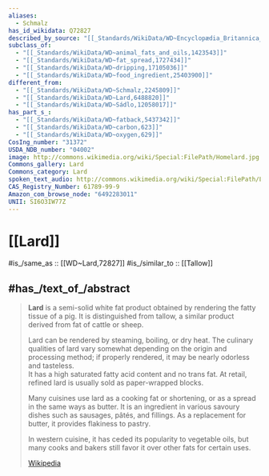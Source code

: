 ```yaml
---
aliases:
  - Schmalz
has_id_wikidata: Q72827
described_by_source: "[[_Standards/WikiData/WD~Encyclopædia_Britannica_11th_edition,867541]]"
subclass_of:
  - "[[_Standards/WikiData/WD~animal_fats_and_oils,1423543]]"
  - "[[_Standards/WikiData/WD~fat_spread,1727434]]"
  - "[[_Standards/WikiData/WD~dripping,17105036]]"
  - "[[_Standards/WikiData/WD~food_ingredient,25403900]]"
different_from:
  - "[[_Standards/WikiData/WD~Schmalz,2245809]]"
  - "[[_Standards/WikiData/WD~Lard,6488820]]"
  - "[[_Standards/WikiData/WD~Sádlo,12058017]]"
has_part_s_:
  - "[[_Standards/WikiData/WD~fatback,5437342]]"
  - "[[_Standards/WikiData/WD~carbon,623]]"
  - "[[_Standards/WikiData/WD~oxygen,629]]"
CosIng_number: "31372"
USDA_NDB_number: "04002"
image: http://commons.wikimedia.org/wiki/Special:FilePath/Homelard.jpg
Commons_gallery: Lard
Commons_category: Lard
spoken_text_audio: http://commons.wikimedia.org/wiki/Special:FilePath/Lard%204%2030%2011.ogg
CAS_Registry_Number: 61789-99-9
Amazon_com_browse_node: "6492283011"
UNII: SI6O3IW77Z
---
```


# [[Lard]] 

#is_/same_as :: [[WD~Lard,72827]] 
#is_/similar_to :: [[Tallow]] 

## #has_/text_of_/abstract 

> **Lard** is a semi-solid white fat product obtained by rendering the fatty tissue of a pig. 
> It is distinguished from tallow, a  similar product derived from fat of cattle or sheep.
>
> Lard can be rendered by steaming, boiling, or dry heat. 
> The culinary qualities of lard vary somewhat depending on the origin and processing method; 
> if properly rendered, it may be nearly odorless and tasteless.  
> It has a high saturated fatty acid content and no trans fat. 
> At retail, refined lard is usually sold as paper-wrapped blocks.
>
> Many cuisines use lard as a cooking fat or shortening, or as a spread in the same ways as butter. 
> It is an ingredient in various savoury dishes such as sausages, pâtés, and fillings. 
> As a replacement for butter, it provides flakiness to pastry. 
> 
> In western cuisine, it has ceded its popularity to vegetable oils, 
> but many cooks and bakers still favor it over other fats for certain uses.
>
> [Wikipedia](https://en.wikipedia.org/wiki/Lard) 

